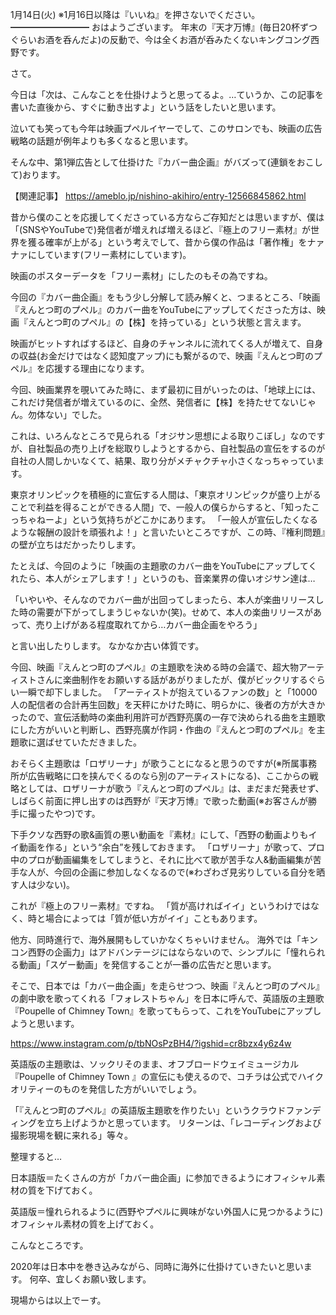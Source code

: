 1月14日(火) ※1月16日以降は『いいね』を押さないでください。
━━━━━━━━━
おはようございます。
年末の『天才万博』(毎日20杯ずつぐらいお酒を呑んだよ)の反動で、今は全くお酒が呑みたくないキングコング西野です。

さて。

今日は「次は、こんなことを仕掛けようと思ってるよ。…ていうか、この記事を書いた直後から、すぐに動き出すよ」という話をしたいと思います。

泣いても笑っても今年は映画プペルイヤーでして、このサロンでも、映画の広告戦略の話題が例年よりも多くなると思います。

そんな中、第1弾広告として仕掛けた『カバー曲企画』がバズって(連鎖をおこして)おります。

【関連記事】
https://ameblo.jp/nishino-akihiro/entry-12566845862.html

昔から僕のことを応援してくださっている方ならご存知だとは思いますが、僕は「(SNSやYouTubeで)発信者が増えれば増えるほど、『極上のフリー素材』が世界を獲る確率が上がる」という考えでして、昔から僕の作品は「著作権」をナァナァにしています(フリー素材にしています)。

映画のポスターデータを「フリー素材」にしたのもその為ですね。

今回の『カバー曲企画』をもう少し分解して読み解くと、つまるところ、「映画『えんとつ町のプペル』のカバー曲をYouTubeにアップしてくださった方は、映画『えんとつ町のプペル』の【株】を持っている」という状態と言えます。

映画がヒットすればするほど、自身のチャンネルに流れてくる人が増えて、自身の収益(お金だけではなく認知度アップ)にも繋がるので、映画『えんとつ町のプペル』を応援する理由になります。

今回、映画業界を覗いてみた時に、まず最初に目がいったのは、「地球上には、これだけ発信者が増えているのに、全然、発信者に【株】を持たせてないじゃん。勿体ない」でした。

これは、いろんなところで見られる「オジサン思想による取りこぼし」なのですが、自社製品の売り上げを総取りしようとするから、自社製品の宣伝をするのが自社の人間しかいなくて、結果、取り分がメチャクチャ小さくなっちゃっています。

東京オリンピックを積極的に宣伝する人間は、「東京オリンピックが盛り上がることで利益を得ることができる人間」で、一般人の僕らからすると、「知ったこっちゃねーよ」という気持ちがどこかにあります。
「一般人が宣伝したくなるような報酬の設計を頑張れよ！」と言いたいところですが、この時、『権利問題』の壁が立ちはだかったりします。

たとえば、今回のように「映画の主題歌のカバー曲をYouTubeにアップしてくれたら、本人がシェアします！」というのも、音楽業界の偉いオジサン達は…

「いやいや、そんなのでカバー曲が出回ってしまったら、本人が楽曲リリースした時の需要が下がってしまうじゃないか(笑)。せめて、本人の楽曲リリースがあって、売り上げがある程度取れてから…カバー曲企画をやろう」

と言い出したりします。
なかなか古い体質です。

今回、映画『えんとつ町のプペル』の主題歌を決める時の会議で、超大物アーティストさんに楽曲制作をお願いする話があがりましたが、僕がビックリするぐらい一瞬で却下しました。
「アーティストが抱えているファンの数」と「10000人の配信者の合計再生回数」を天秤にかけた時に、明らかに、後者の方が大きかったので、宣伝活動時の楽曲利用許可が西野亮廣の一存で決められる曲を主題歌にした方がいいと判断し、西野亮廣が作詞・作曲の『えんとつ町のプペル』を主題歌に選ばせていただきました。

おそらく主題歌は「ロザリーナ」が歌うことになると思うのですが(※所属事務所が広告戦略に口を挟んでくるのなら別のアーティストになる)、ここからの戦略としては、ロザリーナが歌う『えんとつ町のプペル』は、まだまだ発表せず、しばらく前面に押し出すのは西野が『天才万博』で歌った動画(※お客さんが勝手に撮ったやつ)です。

下手クソな西野の歌&画質の悪い動画を『素材』にして、「西野の動画よりもイイ動画を作る」という“余白”を残しておきます。
「ロザリーナ」が歌って、プロ中のプロが動画編集をしてしまうと、それに比べて歌が苦手な人&動画編集が苦手な人が、今回の企画に参加しなくなるので(※わざわざ見劣りしている自分を晒す人は少ない)。

これが『極上のフリー素材』ですね。
「質が高ければイイ」というわけではなく、時と場合によっては「質が低い方がイイ」こともあります。

他方、同時進行で、海外展開もしていかなくちゃいけません。
海外では「キンコン西野の企画力」はアドバンテージにはならないので、シンプルに「憧れられる動画」「スゲー動画」を発信することが一番の広告だと思います。

そこで、日本では「カバー曲企画」を走らせつつ、映画『えんとつ町のプペル』の劇中歌を歌ってくれる「フォレストちゃん」を日本に呼んで、英語版の主題歌『Poupelle of Chimney Town』を歌ってもらって、これをYouTubeにアップしようと思います。

https://www.instagram.com/p/tbNOsPzBH4/?igshid=cr8bzx4y6z4w

英語版の主題歌は、ソックリそのまま、オフブロードウェイミュージカル『Poupelle of Chimney Town 』の宣伝にも使えるので、コチラは公式でハイクオリティーのものを発信した方がいいでしょう。

「『えんとつ町のプペル』の英語版主題歌を作りたい」というクラウドファンディングを立ち上げようかと思っています。
リターンは、「レコーディングおよび撮影現場を観に来れる」等々。

整理すると…

日本語版＝たくさんの方が「カバー曲企画」に参加できるようにオフィシャル素材の質を下げておく。

英語版＝憧れられるように(西野やプペルに興味がない外国人に見つかるように)オフィシャル素材の質を上げておく。

こんなところです。

2020年は日本中を巻き込みながら、同時に海外に仕掛けていきたいと思います。
何卒、宜しくお願い致します。

現場からは以上でーす。
